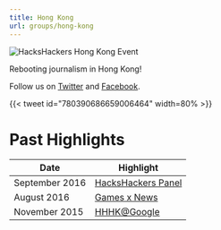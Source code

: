 ```yaml
---
title: Hong Kong
url: groups/hong-kong
---
```


![HacksHackers Hong Kong Event](https://pbs.twimg.com/media/CtRx_9kUEAAAjKX?format=jpg&name=large)

Rebooting journalism in Hong Kong!

Follow us on [Twitter](https://twitter.com/HacksHackersHK) and [Facebook](https://www.facebook.com/groups/HacksHackersHK/).

{{< tweet id="780390686659006464" width=80% >}}

# Past Highlights

| **Date**  | **Highlight** |  
|-----------|---------------|  
| September 2016 | [HacksHackers Panel](https://twitter.com/HacksHackersHK/status/773016760656113664) |
| August 2016 | [Games x News](https://twitter.com/HacksHackersHK/status/762648774619435008) |   
| November 2015 | [HHHK@Google](https://twitter.com/_IainMartin/status/661129153853296640) |
